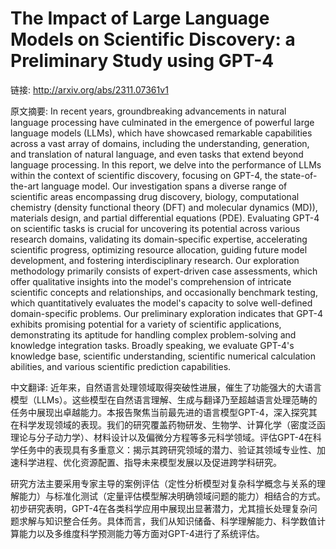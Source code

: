 # The Impact of Large Language Models on Scientific Discovery: a Preliminary Study using GPT-4

链接: http://arxiv.org/abs/2311.07361v1

原文摘要:
In recent years, groundbreaking advancements in natural language processing
have culminated in the emergence of powerful large language models (LLMs),
which have showcased remarkable capabilities across a vast array of domains,
including the understanding, generation, and translation of natural language,
and even tasks that extend beyond language processing. In this report, we delve
into the performance of LLMs within the context of scientific discovery,
focusing on GPT-4, the state-of-the-art language model. Our investigation spans
a diverse range of scientific areas encompassing drug discovery, biology,
computational chemistry (density functional theory (DFT) and molecular dynamics
(MD)), materials design, and partial differential equations (PDE). Evaluating
GPT-4 on scientific tasks is crucial for uncovering its potential across
various research domains, validating its domain-specific expertise,
accelerating scientific progress, optimizing resource allocation, guiding
future model development, and fostering interdisciplinary research. Our
exploration methodology primarily consists of expert-driven case assessments,
which offer qualitative insights into the model's comprehension of intricate
scientific concepts and relationships, and occasionally benchmark testing,
which quantitatively evaluates the model's capacity to solve well-defined
domain-specific problems. Our preliminary exploration indicates that GPT-4
exhibits promising potential for a variety of scientific applications,
demonstrating its aptitude for handling complex problem-solving and knowledge
integration tasks. Broadly speaking, we evaluate GPT-4's knowledge base,
scientific understanding, scientific numerical calculation abilities, and
various scientific prediction capabilities.

中文翻译:
近年来，自然语言处理领域取得突破性进展，催生了功能强大的大语言模型（LLMs）。这些模型在自然语言理解、生成与翻译乃至超越语言处理范畴的任务中展现出卓越能力。本报告聚焦当前最先进的语言模型GPT-4，深入探究其在科学发现领域的表现。我们的研究覆盖药物研发、生物学、计算化学（密度泛函理论与分子动力学）、材料设计以及偏微分方程等多元科学领域。评估GPT-4在科学任务中的表现具有多重意义：揭示其跨研究领域的潜力、验证其领域专业性、加速科学进程、优化资源配置、指导未来模型发展以及促进跨学科研究。

研究方法主要采用专家主导的案例评估（定性分析模型对复杂科学概念与关系的理解能力）与标准化测试（定量评估模型解决明确领域问题的能力）相结合的方式。初步研究表明，GPT-4在各类科学应用中展现出显著潜力，尤其擅长处理复杂问题求解与知识整合任务。具体而言，我们从知识储备、科学理解能力、科学数值计算能力以及多维度科学预测能力等方面对GPT-4进行了系统评估。
